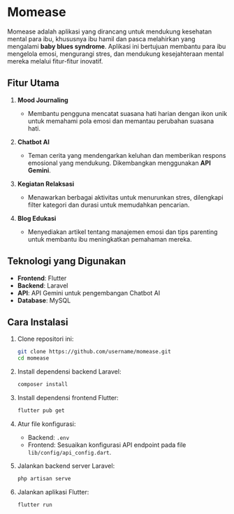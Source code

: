 # Momease  

Momease adalah aplikasi yang dirancang untuk mendukung kesehatan mental para ibu, khususnya ibu hamil dan pasca melahirkan yang mengalami **baby blues syndrome**. Aplikasi ini bertujuan membantu para ibu mengelola emosi, mengurangi stres, dan mendukung kesejahteraan mental mereka melalui fitur-fitur inovatif.  

## Fitur Utama  
1. **Mood Journaling**  
   - Membantu pengguna mencatat suasana hati harian dengan ikon unik untuk memahami pola emosi dan memantau perubahan suasana hati.  

2. **Chatbot AI**  
   - Teman cerita yang mendengarkan keluhan dan memberikan respons emosional yang mendukung. Dikembangkan menggunakan **API Gemini**.  

3. **Kegiatan Relaksasi**  
   - Menawarkan berbagai aktivitas untuk menurunkan stres, dilengkapi filter kategori dan durasi untuk memudahkan pencarian.  

4. **Blog Edukasi**  
   - Menyediakan artikel tentang manajemen emosi dan tips parenting untuk membantu ibu meningkatkan pemahaman mereka.  

## Teknologi yang Digunakan  
- **Frontend**: Flutter  
- **Backend**: Laravel  
- **API**: API Gemini untuk pengembangan Chatbot AI
- **Database**: MySQL

## Cara Instalasi  
1. Clone repositori ini:  
   ```bash
   git clone https://github.com/username/momease.git
   cd momease
   ```  
2. Install dependensi backend Laravel:  
   ```bash
   composer install
   ```  
3. Install dependensi frontend Flutter:  
   ```bash
   flutter pub get
   ```  
4. Atur file konfigurasi:  
   - Backend: `.env`  
   - Frontend: Sesuaikan konfigurasi API endpoint pada file `lib/config/api_config.dart`.  

5. Jalankan backend server Laravel:  
   ```bash
   php artisan serve
   ```  

6. Jalankan aplikasi Flutter:  
   ```bash
   flutter run
   ```  
